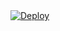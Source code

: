 <a href="https://heroku.com/deploy?template=https://github.com/karaminarani/fs">
  <img src="https://www.herokucdn.com/deploy/button.svg" alt="Deploy">
</a>
